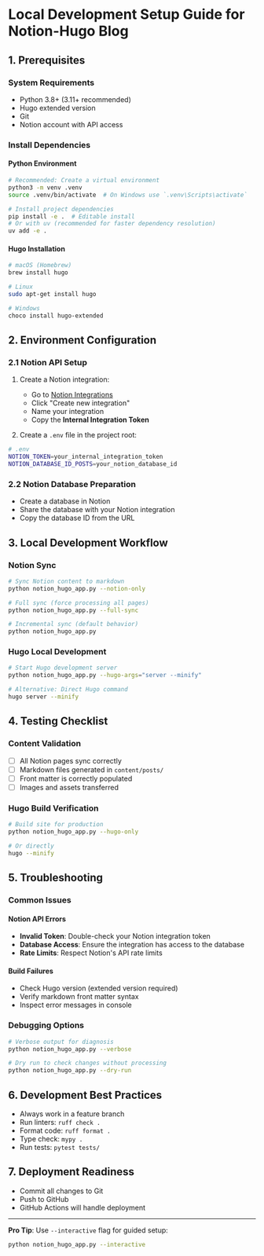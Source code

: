 # Local Development Setup Guide for Notion-Hugo Blog

## 1. Prerequisites

### System Requirements
- Python 3.8+ (3.11+ recommended)
- Hugo extended version
- Git
- Notion account with API access

### Install Dependencies

#### Python Environment
```bash
# Recommended: Create a virtual environment
python3 -m venv .venv
source .venv/bin/activate  # On Windows use `.venv\Scripts\activate`

# Install project dependencies
pip install -e .  # Editable install
# Or with uv (recommended for faster dependency resolution)
uv add -e .
```

#### Hugo Installation
```bash
# macOS (Homebrew)
brew install hugo

# Linux
sudo apt-get install hugo

# Windows
choco install hugo-extended
```

## 2. Environment Configuration

### 2.1 Notion API Setup
1. Create a Notion integration:
   - Go to [Notion Integrations](https://www.notion.so/my-integrations)
   - Click "Create new integration"
   - Name your integration
   - Copy the **Internal Integration Token**

2. Create a `.env` file in the project root:
```bash
# .env
NOTION_TOKEN=your_internal_integration_token
NOTION_DATABASE_ID_POSTS=your_notion_database_id
```

### 2.2 Notion Database Preparation
- Create a database in Notion
- Share the database with your Notion integration
- Copy the database ID from the URL

## 3. Local Development Workflow

### Notion Sync
```bash
# Sync Notion content to markdown
python notion_hugo_app.py --notion-only

# Full sync (force processing all pages)
python notion_hugo_app.py --full-sync

# Incremental sync (default behavior)
python notion_hugo_app.py
```

### Hugo Local Development
```bash
# Start Hugo development server
python notion_hugo_app.py --hugo-args="server --minify"

# Alternative: Direct Hugo command
hugo server --minify
```

## 4. Testing Checklist

### Content Validation
- [ ] All Notion pages sync correctly
- [ ] Markdown files generated in `content/posts/`
- [ ] Front matter is correctly populated
- [ ] Images and assets transferred

### Hugo Build Verification
```bash
# Build site for production
python notion_hugo_app.py --hugo-only

# Or directly
hugo --minify
```

## 5. Troubleshooting

### Common Issues

#### Notion API Errors
- **Invalid Token**: Double-check your Notion integration token
- **Database Access**: Ensure the integration has access to the database
- **Rate Limits**: Respect Notion's API rate limits

#### Build Failures
- Check Hugo version (extended version required)
- Verify markdown front matter syntax
- Inspect error messages in console

### Debugging Options
```bash
# Verbose output for diagnosis
python notion_hugo_app.py --verbose

# Dry run to check changes without processing
python notion_hugo_app.py --dry-run
```

## 6. Development Best Practices
- Always work in a feature branch
- Run linters: `ruff check .`
- Format code: `ruff format .`
- Type check: `mypy .`
- Run tests: `pytest tests/`

## 7. Deployment Readiness
- Commit all changes to Git
- Push to GitHub
- GitHub Actions will handle deployment

---

**Pro Tip**: Use `--interactive` flag for guided setup:
```bash
python notion_hugo_app.py --interactive
```